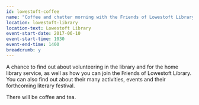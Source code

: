 ```yaml
---
id: lowestoft-coffee
name: "Coffee and chatter morning with the Friends of Lowestoft Library"
location: lowestoft-library
location-text: Lowestoft Library
event-start-date: 2017-06-10
event-start-time: 1030
event-end-time: 1400
breadcrumb: y
---
```


A chance to find out about volunteering in the library and for the home library service, as well as how you can join the Friends of Lowestoft Library. You can also find out about their many activities, events and their forthcoming literary festival.

There will be coffee and tea.
